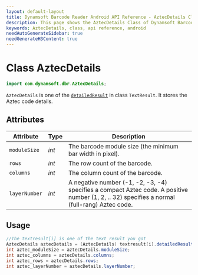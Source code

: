 ```yaml
---
layout: default-layout
title: Dynamsoft Barcode Reader Android API Reference - AztecDetails Class
description: This page shows the AztecDetails Class of Dynamsoft Barcode Reader for Android SDK.
keywords: AztecDetails, class, api reference, android
needAutoGenerateSidebar: true
needGenerateH3Content: true
---
```



# Class AztecDetails

```java
import com.dynamsoft.dbr.AztecDetails;
```

`AztecDetails` is one of the [`detailedResult`](class-TextResult.md#detailedresult) in class `TextResult`. It stores the Aztec code details.

## Attributes
  
| Attribute | Type | Description |
|---------- | -----|------ |
| `moduleSize`| *int* | The barcode module size (the minimum bar width in pixel). |
| `rows` | *int* | The row count of the barcode. |
| `columns` | *int* | The column count of the barcode. |
| `layerNumber` | *int* | A negative number (-1, -2, -3, -4) specifies a compact Aztec code. A positive number (1, 2, .. 32) specifies a normal (full-rang) Aztec code. |

## Usage

```java
//The textresult[i] is one of the text result you got  
AztecDetails aztecDetails = (AztecDetails) textresult[i].detailedResult;
int aztec_moduleSize = aztecDetails.moduleSize;
int aztec_columns = aztecDetails.columns;
int aztec_rows = aztecDetails.rows;
int aztec_layerNumber = aztecDetails.layerNumber;
```
